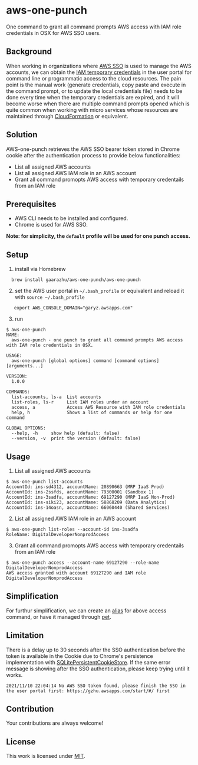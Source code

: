 # aws-one-punch
One command to grant all command prompts AWS access with IAM role credentials in OSX for AWS SSO users. 

## Background ##
When working in organizations where [AWS SSO](https://aws.amazon.com/single-sign-on/) is used to manage the AWS accounts, we can obtain the [IAM temporary credentials](https://docs.aws.amazon.com/singlesignon/latest/userguide/howtogetcredentials.html) in the user portal for command line or programmatic access to the cloud resources. The pain point is the manual work (generate credentials, copy paste and execute in the command prompt, or to update the local credentials file) needs to be done every time when the temporary credentials are expired, and it will become worse when there are multiple command prompts opened which is quite common when working with micro services whose resources are maintained through [CloudFormation](https://aws.amazon.com/cloudformation/) or equivalent.

## Solution ##
AWS-one-punch retrieves the AWS SSO bearer token stored in Chrome cookie after the authentication process to provide below functionalities:
* List all assigned AWS accounts
* List all assigned AWS IAM role in an AWS account
* Grant all command promopts AWS access with temporary credentails from an IAM role

## Prerequisites ##
* AWS CLI needs to be installed and configured.
* Chrome is used for AWS SSO.

**Note: for simplicity, the `default` profile will be used for one punch access.**

## Setup ##
1. install via Homebrew
 ```
   brew install gaarazhu/aws-one-punch/aws-one-punch
 ```
2. set the AWS user portal in `~/.bash_profile` or equivalent and reload it with `source ~/.bash_profile`
```
   export AWS_CONSOLE_DOMAIN="garyz.awsapps.com"
 ```
3. run
 ```
$ aws-one-punch
NAME:
   aws-one-punch - one punch to grant all command prompts AWS access with IAM role credentials in OSX.

USAGE:
   aws-one-punch [global options] command [command options] [arguments...]

VERSION:
   1.0.0

COMMANDS:
   list-accounts, ls-a  List accounts
   list-roles, ls-r     List IAM roles under an account
   access, a            Access AWS Resource with IAM role credentials
   help, h              Shows a list of commands or help for one command

GLOBAL OPTIONS:
   --help, -h     show help (default: false)
   --version, -v  print the version (default: false)
```

## Usage ##
1. List all assigned AWS accounts
```
$ aws-one-punch list-accounts
AccountId: ins-sd4312, accountName: 20890663 (MRP IaaS Prod)
AccountId: ins-2ssfds, accountName: 79300001 (Sandbox 1)
AccountId: ins-3sadfa, accountName: 69127290 (MRP IaaS Non-Prod)
AccountId: ins-siki23, accountName: 58868209 (Data Analytics)
AccountId: ins-14oasn, accountName: 66060440 (Shared Services)
```

2. List all assigned AWS IAM role in an AWS account
```
$ aws-one-punch list-roles --account-id ins-3sadfa
RoleName: DigitalDeveloperNonprodAccess
```

3. Grant all command promopts AWS access with temporary credentails from an IAM role
```
$ aws-one-punch access --account-name 69127290 --role-name DigitalDeveloperNonprodAccess
AWS access granted with account 69127290 and IAM role DigitalDeveloperNonprodAccess
```

## Simplification ##
For furthur simplification, we can create an [alias](https://wpbeaches.com/make-an-alias-in-bash-or-zsh-shell-in-macos-with-terminal/) for above access command, or have it managed through [pet](https://github.com/knqyf263/pet).

## Limitation ##
There is a delay up to 30 seconds after the SSO authentication before the token is available in the Cookie due to Chrome's persistence implementation with [SQLitePersistentCookieStore](https://www.chromium.org/developers/design-documents/network-stack/cookiemonster/). If the same error message is showing after the SSO authentication, please keep trying until it works.
```
2021/11/10 22:04:14 No AWS SSO token found, please finish the SSO in the user portal first: https://gzhu.awsapps.com/start/#/ first
```

## Contribution ##
Your contributions are always welcome!

## License ##
This work is licensed under [MIT](https://opensource.org/licenses/MIT).

